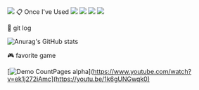 <img src="https://capsule-render.vercel.app/api?type=Waving&color=auto&height=300&section=header&text=welcome&fontSize=70" />
📋 Once I've Used
<a href="https://pytorch.org/" target="_blank"><img src="https://img.shields.io/badge/PyTorch-000000?style=flat&logo=PyTorch&logoColor=#EE4C2C"/></a>
<a href="https://python.org/" target="_blank"><img src="https://img.shields.io/badge/Python-000000?style=flat&logo=Python&logoColor=#3776AB"/></a>
<a href="https://tensorflow.org/" target="_blank"><img src="https://img.shields.io/badge/TensorFlow-000000?style=flat&logo=TensorFlow&logoColor=#FF6F00"/></a>
<a href="https://tensorflow.org/" target="_blank"><img src="https://img.shields.io/badge/Perl-000000?style=flat&logo=Perl&logoColor=#39457E"/></a>


📝 git log


![Anurag's GitHub stats](https://github-readme-stats.vercel.app/api?username=Bluewolf31666&show_icons=true&theme=default)


🎮 favorite game

[![Demo CountPages alpha](https://share.gifyoutube.com/KzB6Gb.gif)](https://www.youtube.com/watch?v=ek1j272iAmc](https://youtu.be/1k6gUNGwqk0)
